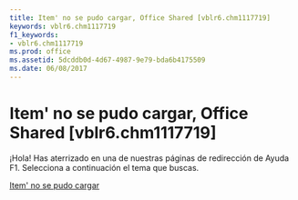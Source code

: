 ```yaml
---
title: Item' no se pudo cargar, Office Shared [vblr6.chm1117719]
keywords: vblr6.chm1117719
f1_keywords:
- vblr6.chm1117719
ms.prod: office
ms.assetid: 5dcddb0d-4d67-4987-9e79-bda6b4175509
ms.date: 06/08/2017
---
```





# Item' no se pudo cargar, Office Shared [vblr6.chm1117719]

¡Hola! Has aterrizado en una de nuestras páginas de redirección de Ayuda F1. Selecciona a continuación el tema que buscas.


 [Item' no se pudo cargar](http://msdn.microsoft.com/library/item-could-not-be-loaded%28Office.15%29.aspx)



